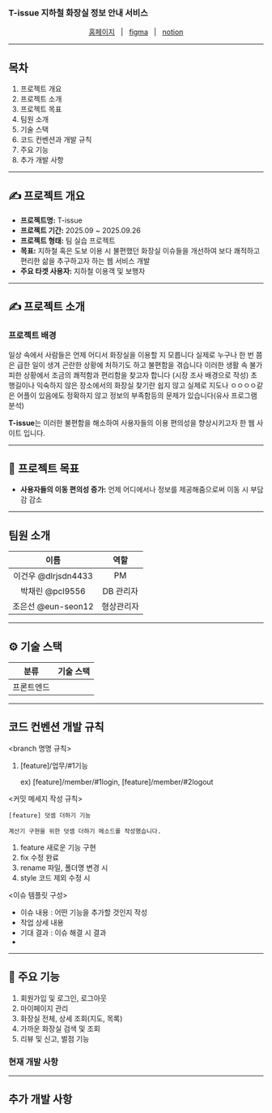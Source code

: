 ### T-issue 지하철 화장실 정보 안내 서비스

<div align="center">
  <a href="">홈페이지</a>
  &nbsp; | &nbsp;
  <a href="">figma</a>
  &nbsp; | &nbsp;
  <a href="">notion</a>
</div>

---
## 목차

1. 프로젝트 개요 
2. 프로젝트 소개
3. 프로젝트 목표
4. 팀원 소개
5. 기술 스택
6. 코드 컨벤션과 개발 규칙
7. 주요 기능
8. 추가 개발 사항
---
## ✍️ 프로젝트 개요

- **프로젝트명:** T-issue
- **프로젝트 기간:** 2025.09 ~ 2025.09.26
- **프로젝트 형태:** 팀 실습 프로젝트
- **목표:** 지하철 혹은 도보 이용 시 불편했던 화장실 이슈들을 개선하여 보다 쾌적하고 편리한 삶을 추구하고자 하는 웹 서비스 개발
- **주요 타겟 사용자:** 지하철 이용객 및 보행자
  
--- 
## ✍️ 프로젝트 소개

### 프로젝트 배경

일상 속에서 사람들은 언제 어디서 화장실을 이용할 지 모릅니다 실제로 누구나 한 번 쯤은 급한 일이 생겨 곤란한 상황에 처하기도 하고 불편함을 겪습니다
이러한 생활 속 불가피한 상황에서 조금의 쾌적함과 편리함을 찾고자 합니다 (시장 조사 배경으로 작성)
초행길이나 익숙하지 않은 장소에서의 화장실 찾기란 쉽지 않고 실제로 지도나 ㅇㅇㅇㅇ같은 어플이 있음에도 정확하지 않고 정보의 부족함등의 문제가 있습니다(유사 프로그램 분석) 

**T-issue**는 이러한 불편함을 해소하여 사용자들의 이용 편의성을 향상시키고자 한 웹 사이트 입니다.

---
## 🚀 프로젝트 목표

- **사용자들의 이동 편의성 증가:** 언제 어디에서나 정보를 제공해줌으로써 이동 시 부담감 감소

---
## 팀원 소개

| **이름** | **역할** |
|:--------:|:--------:|
|  이건우 @dlrjsdn4433 |    PM    |
|  박채린 @pcl9556 | DB 관리자 |
|  조은선 @eun-seon12 | 형상관리자 |

---
## ⚙️ 기술 스택

<table>
  <thead>
    <tr>
      <th>분류</th>
      <th>기술 스택</th>
    </tr>
  </thead>
  <tbody>
    <tr>
      <td>프론트엔드</td>
      <td>
        <img src=
          "">
      </td>
    </tr>
  </tbody>
</table>

---
## 코드 컨벤션 개발 규칙
<branch 명명 규칙>

1. [feature]/업무/#1기능 

   ex)   [feature]/member/#1login, [feature]/member/#2logout

<커밋 메세지 작성 규칙>

    [feature] 덧셈 더하기 기능

    계산기 구현을 위한 덧셈 더하기 메소드를 작성했습니다.

<prefix>

1. feature 새로운 기능 구현
2. fix 수정 완료
3. rename 파일, 폴더명 변경 시
4. style 코드 제외 수정 시

<이슈 템플릿 구성>

- 이슈 내용 : 어떤 기능을 추가할 것인지 작성
- 작업 상세 내용
- 기대 결과 : 이슈 해결 시 결과
- 
---
## 📌 주요 기능
01. 회원가입 및 로그인, 로그아웃
02. 마이페이지 관리
03. 화장실 전체, 상세 조회(지도, 목록)
04. 가까운 화장실 검색 및 조회  
05. 리뷰 및 신고, 벌점 기능

### 현재 개발 사항

---
## 추가 개발 사항

